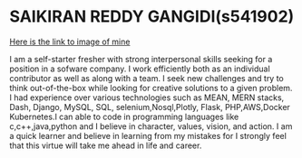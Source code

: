 # SAIKIRAN REDDY GANGIDI(s541902)

[Here is the link to image of mine](saikiranreddygangidi.jpeg)

I am a self-starter fresher with strong interpersonal skills seeking for a position in a sofware company. I work efficiently both as an individual contributor as well as along with a team. I seek new challenges and try to think out-of-the-box while looking for creative solutions to a given problem. I had experience over various technologies such as MEAN, MERN stacks, Dash, Django, MySQL, SQL, selenium,Nosql,Plotly, Flask, PHP,AWS,Docker Kubernetes.I can able to code in programming languages like c,c++,java,python and I believe in character, values, vision, and action. I am a quick learner and believe in learning from my mistakes for I strongly feel that this virtue will take me ahead in life and career.